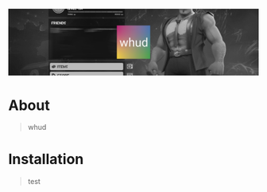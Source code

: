 ![Logo](https://raw.githubusercontent.com/connectedwizzard/placementholder/refs/heads/main/files/bg_github-whud.png)
# About
> whud

# Installation
> test

